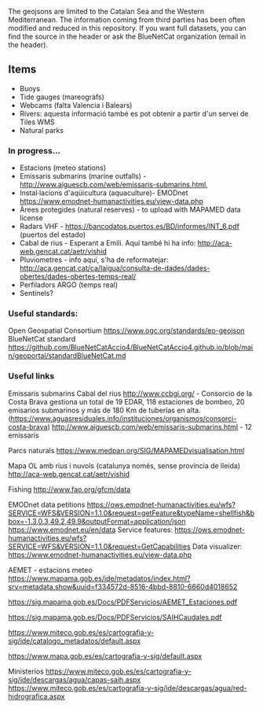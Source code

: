 The geojsons are limited to the Catalan Sea and the Western Mediterranean. The information coming from third parties has been often modified and reduced in this repository. If you want full datasets, you can find the source in the header or ask the BlueNetCat organization (email in the header).

## Items
- Buoys
- Tide gauges (mareogràfs)
- Webcams (falta Valencia i Balears)
- Rivers: aquesta informació també es pot obtenir a partir d'un servei de Tiles WMS
- Natural parks

### In progress...
- Estacions (meteo stations)
- Emissaris submarins (marine outfalls) - http://www.aiguescb.com/web/emissaris-submarins.html, 
- Instal·lacions d'aqüicultura (aquaculture)- EMODnet https://www.emodnet-humanactivities.eu/view-data.php
- Àrees protegides (natural reserves) - to upload with MAPAMED data license
- Radars VHF - https://bancodatos.puertos.es/BD/informes/INT_6.pdf (puertos del estado)
- Cabal de rius - Esperant a Emili. Aquí també hi ha info: http://aca-web.gencat.cat/aetr/vishid
- Pluviometres - info aquí, s'ha de reformatejar: http://aca.gencat.cat/ca/laigua/consulta-de-dades/dades-obertes/dades-obertes-temps-real/
- Perfiladors ARGO (temps real)
- Sentinels?


### Useful standards:
Open Geospatial Consortium
https://www.ogc.org/standards/eo-geojson
BlueNetCat standard
https://github.com/BlueNetCatAccio4/BlueNetCatAccio4.github.io/blob/main/geoportal/standardBlueNetCat.md

### Useful links
Emissaris submarins
Cabal del rius
http://www.ccbgi.org/ - Consorcio de la Costa Brava gestiona un total de 19 EDAR, 118 estaciones de bombeo, 20 emisarios submarinos y más de 180 Km de tuberías en alta. (https://www.aguasresiduales.info/instituciones/organismos/consorci-costa-brava)
http://www.aiguescb.com/web/emissaris-submarins.html - 12 emissaris

Parcs naturals
https://www.medpan.org/SIG/MAPAMEDvisualisation.html

Mapa OL amb rius i nuvols (catalunya només, sense província de lleida)
http://aca-web.gencat.cat/aetr/vishid

Fishing
http://www.fao.org/gfcm/data

EMODnet data petitions
https://ows.emodnet-humanactivities.eu/wfs?SERVICE=WFS&VERSION=1.1.0&request=getFeature&typeName=shellfish&bbox=-1.3,0.3,49.2,49.9&outputFormat=application/json
https://www.emodnet.eu/en/data
Service features:
https://ows.emodnet-humanactivities.eu/wfs?SERVICE=WFS&VERSION=1.1.0&request=GetCapabilities
Data visualizer:
https://www.emodnet-humanactivities.eu/view-data.php

AEMET - estacions meteo
https://www.mapama.gob.es/ide/metadatos/index.html?srv=metadata.show&uuid=f334572d-8516-4bbd-8810-6660d4018652

https://sig.mapama.gob.es/Docs/PDFServicios/AEMET_Estaciones.pdf

https://sig.mapama.gob.es/Docs/PDFServicios/SAIHCaudales.pdf

https://www.miteco.gob.es/es/cartografia-y-sig/ide/catalogo_metadatos/default.aspx

https://www.mapa.gob.es/es/cartografia-y-sig/default.aspx

Ministerios
https://www.miteco.gob.es/es/cartografia-y-sig/ide/descargas/agua/capas-saih.aspx
https://www.miteco.gob.es/es/cartografia-y-sig/ide/descargas/agua/red-hidrografica.aspx

